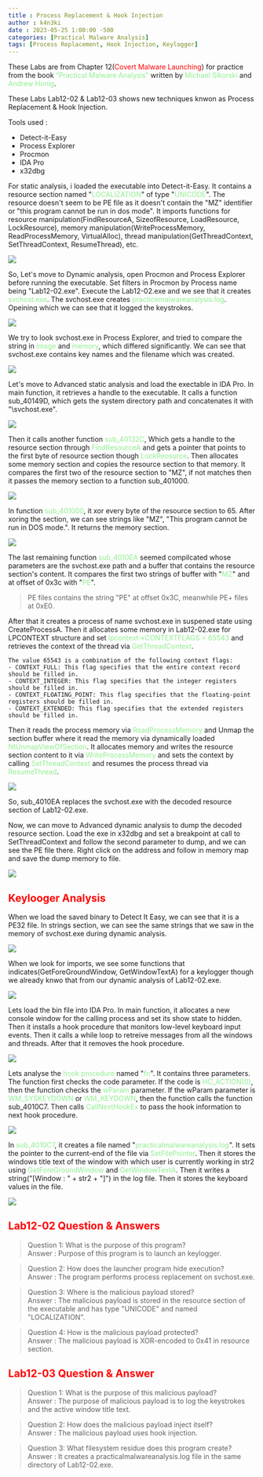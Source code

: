 ```yaml
---
title : Process Replacement & Hook Injection
author : k4n3ki
date : 2023-05-25 1:00:00 -500
categories: [Practical Malware Analysis]
tags: [Process Replacement, Hook Injection, Keylogger]
---
```


These Labs are from Chapter 12(<span style="color:red">Covert Malware Launching</span>) for practice from the book <span style="color:lightgreen">“Practical Malware Analysis”</span> written by <span style="color:lightgreen">Michael Sikorski</span> and <span style="color:lightgreen">Andrew Honig</span>.

These Labs Lab12-02 & Lab12-03 shows new techniques knwon as Process Replacement & Hook Injection. 

Tools used :
- Detect-it-Easy
- Process Explorer
- Procmon
- IDA Pro
- x32dbg

For static analysis, i loaded the executable into Detect-it-Easy. It contains a resource section named "<span style="color:lightgreen">LOCALIZATION</span>" of type "<span style="color:lightgreen">UNICODE</span>". The resource doesn't seem to be PE file as it doesn't contain the "MZ" identifier or "this program cannot be run in dos mode". It imports functions for resource manipulation(FindResourceA, SizeofResource, LoadResource, LockResource), memory manipulation(WriteProcessMemory, ReadProcessMemory, VirtualAlloc), thread manipulation(GetThreadContext, SetThreadContext, ResumeThread), etc.

<img src="/assets/img/Lab12-02/resource_section.png">
<!-- ![img](/resource_section.png) -->

So, Let's move to Dynamic analysis, open Procmon and Process Explorer before running the executable. Set filters in Procmon by Process name being "Lab12-02.exe". Execute the Lab12-02.exe and we see that it creates <span style="color:lightgreen">svchost.exe</span>. The svchost.exe creates <span style="color:lightgreen">practicemalwareanalysis.log</span>. Opeining which we can see that it logged the keystrokes.

<img src="/assets/img/Lab12-02/logFile.png">
<!-- ![img](/logFile.png) -->

We try to look svchost.exe in Process Explorer, and tried to compare the string in <span style="color:lightgreen">image</span> and <span style="color:lightgreen">memory</span>, which differed significantly. We can see that svchost.exe contains key names and the filename which was created.

<img src="/assets/img/Lab12-02/comp.png">
<!-- ![img](/comp.png) -->

Let's move to Advanced static analysis and load the exectable in IDA Pro. In main function, it retrieves a handle to the executable. It calls a function sub_40149D, which gets the system directory path and concatenates it with "\\svchost.exe".

<img src="/assets/img/Lab12-02/main_func.png">
<!-- ![img](/main_func.png) -->

Then it calls another function <span style="color:lightgreen">sub_40132C</span>, Which gets a handle to the resource section through <span style="color:lightgreen">FindResourceA</span> and gets a pointer that points to the first byte of resource section though <span style="color:lightgreen">LockReosurce</span>. Then allocates some memory section and copies the resource section to that memory. It compares the first two of the resource section to "MZ", if not matches then it passes the memory section to a function sub_401000. 

<img src="/assets/img/Lab12-02/resource_function.png">
<!-- ![img](/resource_function.png) -->

In function <span style="color:lightgreen">sub_401000</span>, it xor every byte of the resource section to 65. After xoring the section, we can see strings like "MZ", "This program cannot be run in DOS mode.". It returns the memory section.

<img src="/assets/img/Lab12-02/resource_decode.png">
<!-- ![img](/resource_decode.png) -->

The last remaining function <span style="color:lightgreen">sub_4010EA</span> seemed compilcated whose parameters are the svchost.exe path and a buffer that contains the resource section's content. It compares the first two strings of buffer with "<span style="color:lightgreen">MZ</span>" and at offset of 0x3c with "<span style="color:lightgreen">PE</span>".

> PE files contains the string "PE" at offset 0x3C, meanwhile PE+ files at 0xE0.

After that it creates a process of name svchost.exe in suspened state using CreateProcessA. Then it allocates some memory in Lab12-02.exe for LPCONTEXT structure and set <span style="color:lightgreen">lpcontext->CONTEXTFLAGS = 65543</span> and retrieves the context of the thread via <span style="color:lightgreen">GetThreadContext</span>.

```
The value 65543 is a combination of the following context flags:
- CONTEXT_FULL: This flag specifies that the entire context record should be filled in.
- CONTEXT_INTEGER: This flag specifies that the integer registers should be filled in.
- CONTEXT_FLOATING_POINT: This flag specifies that the floating-point registers should be filled in.
- CONTEXT_EXTENDED: This flag specifies that the extended registers should be filled in.
```

Then it reads the process memory via <span style="color:lightgreen">ReadProcessMemory</span> and Unmap the section buffer where it read the memory via dynamically loaded <span style="color:lightgreen">NtUnmapViewOfSection</span>. It allocates memory and writes the resource section content to it via <span style="color:lightgreen">WriteProcessMemory</span> and sets the context by calling <span style="color:lightgreen">SetThreadContext</span> and resumes the process thread via <span style="color:lightgreen">ResumeThread</span>.

<img src="/assets/img/Lab12-02/write.png">

So, sub_4010EA replaces the svchost.exe with the decoded resource section of Lab12-02.exe. 

Now, we can move to Advanced dynamic analysis to dump the decoded resource section. Load the exe in x32dbg and set a breakpoint at call to SetThreadContext and follow the second parameter to dump, and we can see the PE file there. Right click on the address and follow in memory map and save the dump memory to file.

<img src="/assets/img/Lab12-02/dump.png">

## <span style="color:red">Keylooger Analysis</span>

When we load the saved binary to Detect It Easy, we can see that it is a PE32 file. In strings section, we can see the same strings that we saw in the memory of svchost.exe during dynamic analysis.

<img src="/assets/img/Lab12-02/key_strings.png">

When we look for imports, we see some functions that indicates(GetForeGroundWindow, GetWindowTextA) for a keylogger though we already knwo that from our dynamic analysis of Lab12-02.exe.

<img src="/assets/img/Lab12-02/key_imports.png">

Lets load the bin file into IDA Pro. In main function, it allocates a new console window for the calling process and set its show state to hidden. Then it installs a hook procedure that monitors low-level keyboard input events. Then it calls a while loop to retreive messages from all the windows and threads. After that it removes the hook procedure.

<img src="/assets/img/Lab12-02/key_main.png">

Lets analyse the <span style="color:lightgreen">hook procedure</span> named "<span style="color:lightgreen">fn</span>". It contains three parameters. The function first checks the code parameter. If the code is <span style="color:lightgreen">HC_ACTION(0)</span>, then the function checks the <span style="color:lightgreen">wParam</span> parameter. If the wParam parameter is <span style="color:lightgreen">WM_SYSKEYDOWN</span> or <span style="color:lightgreen">WM_KEYDOWN</span>, then the function calls the function sub_4010C7. Then calls <span style="color:lightgreen">CallNextHookEx</span> to pass the hook information to next hook procedure.

<img src="/assets/img/Lab12-02/fn.png">

In <span style="color:lightgreen">sub_4010C7</span>, it creates a file named "<span style="color:lightgreen">practicalmalwareanalysis.log</span>". It sets the pointer to the current-end of the file via <span style="color:lightgreen">SetFilePointer</span>. Then it stores the windows title text of the window with which user is currently working in str2 using <span style="color:lightgreen">GetForeGroundWindow</span> and <span style="color:lightgreen">GetWindowTextA</span>. Then it writes a string("[Window : " + str2 + "]") in the log file. Then it stores the keyboard values in the file.

<img src="/assets/img/Lab12-02/keylog_func.png">

## <span style="color:red">Lab12-02 Question & Answers</span>

> Question 1: What is the purpose of this program? </br>
> Answer : Purpose of this program is to launch an keylogger.

> Question 2: How does the launcher program hide execution? </br>
> Answer : The program performs process replacement on svchost.exe.

> Question 3: Where is the malicious payload stored? </br>
> Answer : The malicious payload is stored in the resource section of the executable and has type "UNICODE" and named "LOCALIZATION".

> Question 4: How is the malicious payload protected? </br>
> Answer : The malicious payload is XOR-encoded to 0x41 in resource section.


## <span style="color:red">Lab12-03 Question & Answer</span>

> Question 1: What is the purpose of this malicious payload? </br>
> Answer : The purpose of malicious payload is to log the keystrokes and the active window title text.

> Question 2: How does the malicious payload inject itself? </br>
> Answer : The malicious payload uses hook injection.

> Question 3: What filesystem residue does this program create? </br>
> Answer : It creates a practicalmalwareanalysis.log file in the same directory of Lab12-02.exe.
